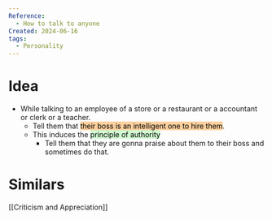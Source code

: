 ```yaml
---
Reference:
  - How to talk to anyone
Created: 2024-06-16
tags:
  - Personality
---
```

# Idea

* While talking to an employee of a store or a restaurant or a accountant or clerk or a teacher. 
	* Tell them that <mark style="background: #FFB86CA6;">their boss is an intelligent one to hire them</mark>. 
	* This induces the <mark style="background: #BBFABBA6;">principle of authority</mark>
		* Tell them that they are gonna praise about them to their boss and sometimes do that.
# Similars

[[Criticism and Appreciation]]